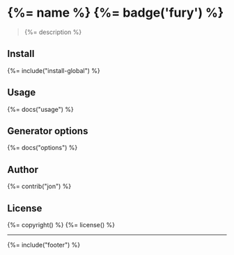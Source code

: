 # {%= name %} {%= badge('fury') %}

> {%= description %}

## Install
{%= include("install-global") %}

## Usage
{%= docs("usage") %}

## Generator options
{%= docs("options") %}

## Author
{%= contrib("jon") %}

## License
{%= copyright() %}
{%= license() %}

***

{%= include("footer") %}
